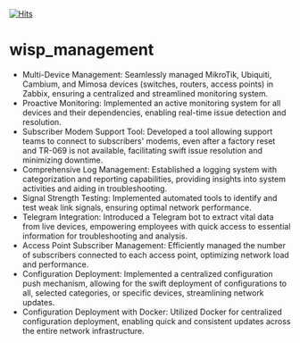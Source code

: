 [![Hits](https://hits.seeyoufarm.com/api/count/incr/badge.svg?url=https%3A%2F%2Fgithub.com%2Falih13%2Fwisp_management&count_bg=%2379C83D&title_bg=%23555555&icon=&icon_color=%23E7E7E7&title=hits&edge_flat=false)](https://hits.seeyoufarm.com)
# wisp_management


- Multi-Device Management: Seamlessly managed MikroTik, Ubiquiti, Cambium, and Mimosa devices (switches, routers, access points) in Zabbix, ensuring a centralized and streamlined monitoring system.
- Proactive Monitoring: Implemented an active monitoring system for all devices and their dependencies, enabling real-time issue detection and resolution.
- Subscriber Modem Support Tool: Developed a tool allowing support teams to connect to subscribers' modems, even after a factory reset and TR-069 is not available, facilitating swift issue resolution and minimizing downtime.
- Comprehensive Log Management: Established a logging system with categorization and reporting capabilities, providing insights into system activities and aiding in troubleshooting.
- Signal Strength Testing: Implemented automated tools to identify and test weak link signals, ensuring optimal network performance.
- Telegram Integration: Introduced a Telegram bot to extract vital data from live devices, empowering employees with quick access to essential information for troubleshooting and analysis.
- Access Point Subscriber Management: Efficiently managed the number of subscribers connected to each access point, optimizing network load and performance.
- Configuration Deployment: Implemented a centralized configuration push mechanism, allowing for the swift deployment of configurations to all, selected categories, or specific devices, streamlining network updates.
- Configuration Deployment with Docker: Utilized Docker for centralized configuration deployment, enabling quick and consistent updates across the entire network infrastructure.
